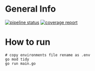 # General Info
[![pipeline status](https://gitlab.com/olteam-go/sea-store-backend-items/badges/master/pipeline.svg)](https://gitlab.com/olteam-go/sea-store-backend-items/-/commits/master) [![coverage report](https://gitlab.com/olteam-go/sea-store-backend-items/badges/master/coverage.svg)](https://gitlab.com/olteam-go/sea-store-backend-items/-/commits/master)

# How to run
```
# copy environments file rename as .env
go mod tidy
go run main.go
```
